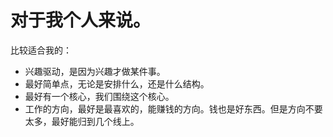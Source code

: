 

# 对于我个人来说。

比较适合我的：

- 兴趣驱动，是因为兴趣才做某件事。
- 最好简单点，无论是安排什么，还是什么结构。
- 最好有一个核心，我们围绕这个核心。
- 工作的方向，最好是最喜欢的，能赚钱的方向。钱也是好东西。但是方向不要太多，最好能归到几个线上。